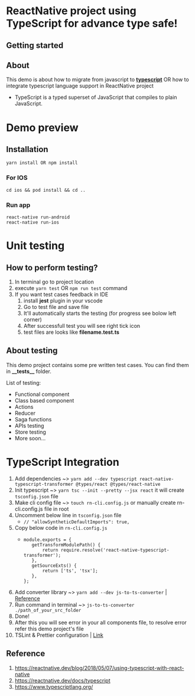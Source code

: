# ReactNative project using TypeScript for advance type safe!

## **Getting started**
## About
This demo is about how to migrate from javascript to [**typescript**](https://www.typescriptlang.org/) OR how to integrate typescript language support in ReactNative project
* TypeScript is a typed superset of JavaScript that compiles to plain JavaScript.

# Demo preview
## Installation
```
yarn install OR npm install
```
### For IOS
```
cd ios && pod install && cd ..
```
### Run app
```
react-native run-android
react-native run-ios
```

# Unit testing
## How to perform testing?
1. In terminal go to project location
2. execute `yarn test` OR `npm run test` command
3. If you want test cases feedback in IDE
   1. install **jest** plugin in your vscode
   2. Go to test file and save file
   3. It'll automatically starts the testing (for progress see bolow left corner)
   4. After successfull test you will see right tick icon
   5. test files are looks like **filename.test.ts**

## **About testing**
This demo project contains some pre written test cases. You can find them in **\_\_tests\_\_** folder.

List of testing:
* Functional component
* Class based component
* Actions
* Reducer
* Saga functions
* APIs testing
* Store testing
* More soon...

# TypeScript Integration
1. Add dependencies ~> `yarn add --dev typescript react-native-typescript-transformer @types/react @types/react-native`
2. Init typescript ~> `yarn tsc --init --pretty --jsx react` it will create `tsconfig.json` file
3. Make cli config file ~> `touch rn-cli.config.js` or manually create rn-cli.config.js file in root
4. Uncomment below line in `tsconfig.json` file
   * `// "allowSyntheticDefaultImports": true,`
5. Copy below code in `rn-cli.config.js`
   * ```
     module.exports = {
        getTransformModulePath() {
            return require.resolve('react-native-typescript-transformer');
        },
        getSourceExts() {
            return ['ts', 'tsx'];
        },
     };
     ```
6. Add converter library ~> `yarn add --dev js-to-ts-converter` | [Reference](https://github.com/gregjacobs/js-to-ts-converter)
7. Run command in terminal ~> `js-to-ts-converter ./path_of_your_src_folder`
8. Done!
9. After this you will see error in your all components file, to resolve error refer this demo project's file
10. TSLint & Prettier configuration | [Link](https://medium.com/@sgroff04/configure-typescript-tslint-and-prettier-in-vs-code-for-react-native-development-7f31f0068d2)

## Reference
1. https://reactnative.dev/blog/2018/05/07/using-typescript-with-react-native
2. https://reactnative.dev/docs/typescript
3. https://www.typescriptlang.org/

<!-- ## **Getting started**
## About
This demo is about how you can do a unit testing of ReactNative application.

For unit testing here we are using **JEST**.

[**JEST**](https://jestjs.io/en/) is a delightful JavaScript Testing Framework.

## Installation
```
yarn install OR npm install
```
### For IOS
```
cd ios && pod install && cd ..
```
### Run app
```
react-native run-android
react-native run-ios
```

## How to perform testing?
1. In terminal go to **unittestingRN** location
2. execute `yarn test` OR `npm run test` command
3. If you want test cases feedback in IDE
   1. install **jest** plugin in your vscode
   2. Go to test file and save file
   3. It'll automatically starts the testing (for progress see bolow left corner)
   4. After successfull test you will see right tick icon
   5. test files are looks like **filename.test.js**

## **About testing**
This demo project contains some pre written test cases. You can find them in **\_\_tests\_\_** folder.

In this performed tests are:
* Functional component
* Class based component
* Actions
* Reducer state
* Saga functions
* API's success and Failure cases

## Some helper links
* Enzyme
  * https://enzymejs.github.io/enzyme/
  * https://github.com/enzymejs/enzyme#installation
* Sinon 
  * https://sinonjs.org/
* Chai
  * https://www.chaijs.com/api/bdd/ -->